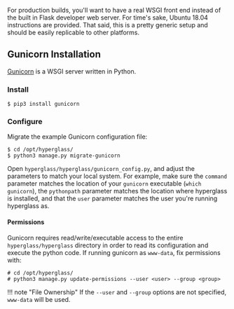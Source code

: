 For production builds, you'll want to have a real WSGI front end instead of the built in Flask developer web server. For time's sake, Ubuntu 18.04 instructions are provided. That said, this is a pretty generic setup and should be easily replicable to other platforms.

## Gunicorn Installation

[Gunicorn](https://gunicorn.org/) is a WSGI server written in Python.

### Install
```console
$ pip3 install gunicorn
```

### Configure

Migrate the example Gunicorn configuration file:
```console
$ cd /opt/hyperglass/
$ python3 manage.py migrate-gunicorn
```

Open `hyperglass/hyperglass/gunicorn_config.py`, and adjust the parameters to match your local system. For example, make sure the `command` parameter matches the location of your `gunicorn` executable (`which gunicorn`), the `pythonpath` parameter matches the location where hyperglass is installed, and that the `user` parameter matches the user you're running hyperglass as.

#### Permissions

Gunicorn requires read/write/executable access to the entire `hyperglass/hyperglass` directory in order to read its configuration and execute the python code. If running gunicorn as `www-data`, fix permissions with:

```console
# cd /opt/hyperglass/
# python3 manage.py update-permissions --user <user> --group <group>
```

!!! note "File Ownership"
    If the `--user` and `--group` options are not specified, `www-data` will be used.
